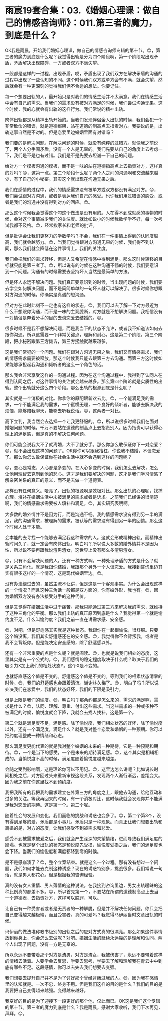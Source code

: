 # 雨宸19套合集：03.《婚姻心理课：做自己的情感咨询师》：011.第三者的魔力，到底是什么？

OK我是雨晨，开始我们婚姻心理课，做自己的情感咨询师专辑的第十节。😊，第三者的魔力到底是什么呢？我觉得出轨是分为四个阶段啊，第一个阶段呢出现矛盾，矛盾解决出现障碍，一方或者双方不满失望。

一般都是这样的一过程，出现矛盾，哎，矛盾出现了我们双方在解决矛盾的沟通的过程中出现了一些认知的不同。这个时候我们双方或单方会有不满，就会失望，然后就会有一种更深刻的觉得我们俩不合适的想法。你要记住。

每一个想要出轨的人，最开始只是对我们的情感生活并不太满意。我们在情感生活中会有自己的需求。当我们的需求没有被对方满足的时候，我们尝试沟通无果。这个时候，我的心就会有出轨的这样行为。我们常说的精神出轨。

肉体出轨都是从精神出轨开始的。当我们发现伴侣金人出轨的时候，我们会犯一个非常致命的错误，就是道德绑架，站在道德的制高点去指责对方。我要说的是，出轨这事自然是不对的。但是恋爱里边婚姻里面有对错吗？

我们要的是解决问题。在解决问题的时候，就没有纯粹的过错方。就像我之前说了，两个人分手闹矛盾，没有一个人是无辜的。我们先要从自己的角度上去考虑一下，我们是不是也有过错。我们是不是先要去坦诚一下自己的问题。

给对方一个模板沟通的模板，而不是一味的站在道德指高点上去指责对方，这样真的对吗？😊，这第一点。第二个阶段什么呢？两个人之间的沟通啊和交流越来越少，有了自己的小秘密。其实这个就出现在沟通无果之后。

我们在感情的过程中，我们的情感需求没有被单方或双方都没有满足对方。😊，我们尝试跟对方沟通，或者是表达我们自己的感受。也许我们用过错误的感受，或者是我们的沟通并没有得到对方的回应。😊。

那么这个时候我会觉得这个勾这个做法是没有用的。人在得不到成就感的事物的时候，会对这个事情减少我们的关注度。就比如说小的时候我数学学不好，每一次考试我都不及格。😊，经常挨家长和老师的批评。

但是批评会让我们更努力的学数学吗？不会，我们在一件事情上得到的认同度越高，我们就会越努力。😊，当我们觉得跟对方沟通无果的时候，我们得不到认同，那么我们就会降低在这件事情上。我们的关注度。

我们会把我们的需求转移，但是人又希望在情感中得到满足。那么这时候转移的目标就只能是第三者了。😊，所以说有的时候在这种沟通不畅的时候，我们要意识到一个问题。沟通有的时候需要去坚持坏人当然是最简单的方法。

但是坏人永远不解决问题。我们真正要意识到的时候，当出现问题的时候，我们要去学会如何解决问题，而不是简简单单的一句坏人就可以解决了。很多时候你想跟对方沟通的时候，你确实是真诚的想沟通。

但对方在此时此刻不一定也有这样的状态。😊，我们可以去了解一下对方最近为什么不想跟你沟通，而不是一味的主观臆断，对方就是不想解决问题。我相信没有一对情侣是奔着分手的目的去谈恋爱去结婚的。😊。

很多时候不是我不想解决问题，而是我当下的状态不允许，或者我不知道该如何去跟你沟通。所以这需要一个非常关键点，理解和耐心。这是第二个阶段。第三个阶段，把小秘密跟第三方倾诉，第三方接触就越来越多。

这是我们常犯的一个问题。我们在跟对方沟通无果之后，我们又有情感需求，我们的情感需求需要被释放。那这个时候我只能去跟第三方去沟通。而第三方这时候如果能够承担起我沟通和倾听者的这么一个角色的话。

那么我会非常享受这样的一沟通过程。因为在这个沟通过程中，我得到了认同人在得到认同之后，对这件事情的关注就会越来越多。那么第四个阶论就是实质性的出轨。整个出轨就分这么四个阶段。那么出轨的根源到底是什么呢？

其实就是一个消极的对比。你拿你的原配跟新欢去比。😊，一个能满足我的需求，一个不能满足我的需求，一个蛮横无理，一个良好的倾听者，能够去解决我的烦恼，能够陪我聊天，能够去听我说话。😊，这两者一对比。

高下立判，我当然会去选择一个让我更舒服的。😊，所以说很多时候我们在面对婚姻问题的时候，千万不要站在道德的制高点上去指责别人。因为指责可以获得心理上的满足感，但是真的不解决任何问题。

你们可能会说我大不了就离婚，大不了就分手。那么你怎么敢保证你下一对恋爱？😊，就不会出现这样的问题了。OK你你可以跟我抬杠，你说我不结婚，不谈恋爱了。那么你怎么敢保证你在社会生活中就不会遇到这样的问题呢？

😊，变心是常态，人心都是多变的。在人心多变的时候，我们怎么去解决，怎么让他用理智去克制到他的悲心。这才是我们要解决的问题，这才是我们学习情感了解亲密关系的真正的意义，而不是去做一个道德表。

那样没有任何意义。唔亮了。出轨的根源啊是效极对比。那么出轨的心理呢，找捕心理。填补在婚姻生活中未被满足的需求或者是诉求。之前我们已经讲的很清楚啊，我们的情感需求需要被人填补和满足。😊，其实研究表明啊。

大多数的婚外情并不是因为行，而是沟通不畅。我的情感需求没有得到另一半的满足，我的沟通需求，被理解的需求，被认等的需求没有得到另一半的回馈。那么这个时候人处于本能。

会本能的去寻找一个能够去满足我这种需求的人。这就会形成精神出轨，而精神出轨时间久了，就一定会有肉体出轨。明白吗？所以说大多数的婚外情并不是因为性，所以说不要再跟我说渣男渣女，这世界上没有那么多渣男渣女。

😊，只有不会解决问题的人。还有一种方式啊。一种处理矛盾的方式是什么？就是关系三角化。就是我跟你结婚，我跟那个另外一个人谈恋爱。我接到咨询里边其实有很多这样的一个情况，这是现代婚姻里边。😊。

没有办法绕过去的，虽然主流不让讲，但是这是一个客观事实。为什么会出现这样的一个情况？而且这种三角话一般都是双方面的，你有婚外形，我也有。😊，因为婚姻双方没有办法接受分手的这种代价。

但是又觉得在婚姻生活中过于痛苦。那我只能通过第三方来解决我的需求，就维持了这种三角化的平衡。那么我们出轨的真正原因到底是什么？我觉得第一个就是愉约度不足。什么叫愉约度？我们之前一直在讲需求感、安全感。

😊，对吧，但是舒适感其实就是这种状态。我跟你在一起很愉悦，很舒服。只要这个婚没离，我们其实舒适感还在的安全感。😊，我觉得你不会背叛我，或者是我不会背叛你。但是能决定安全感的，除了舒适感以外。

还有一个非常重要的点是什么呢？就是阅读。😊，也就是说我们相处的态度，这里其实是有一个公式的。😊，我们感情的稳定程度取决于什么呢？取决于我们的吸引力X加上我们的相处状态Y。这个X是不变的。

也就舒直感这个值是不变的。舒适感这个值是不变的。等到我们的相素状态清零的时候。😊，我们的舒适感也会跟着清流。谢谢林久梅了。😊，明白了吗？所以说处决我们在恋爱中，我们的状态好坏，我们的下限是吸引力。

但是上限是我们的愉度。😊，明白吗？那余约都是怎么来的，需求的满足啊，需求是什么？😊，认同、理解、尊重、付出这些需求。当这些需求的一种或多种不被满足的时候，愉悦度就会下降，我就会去找人找补。这是第一个。

第二个就是满足度不足，满足感。除了愉悦度，我们相处状态的好坏，除了愉悦度以外，还有一个满足度，满足什么？就是我对整个恋爱和婚姻的一种预期。你可以把约度理整成一种情绪和心态。

那么满足度更能代表的就是我对整个婚姻的未来的一种期待，它是一种预期和期待。😊，一个是当下的感受，一个是未来的期待满足感。😊，这个其实是相辅相成的。当愉悦度不高的时候，满足度随着愉悦度越来越差。

会随之受到影响啊，这是理论你可以不用记。😊，这里边怎么讲呢？比如说长时间相处之后，对方回过头来重新审视这段关系，发现两个人渐行渐远，差距变大。因为我之前在你这里找不到预约度。

我把我所有的我把我的需求建立在外第三方的角度之上，跟他去沟通，给他互动和过多的关注。等我再回来的时候，有一个消极对比，这时候我就会发现你并不能满足我对恋爱的期待。这是第一个。第二个呢。

随着社会的发展和变化，我们面临的挑战和诱惑也变多了。😊，第二个第3个，没有得到足够的爱，矛盾都是小事儿。矛盾只是一种现象。而真正让我们想要出轨和离婚的是，对方的态度，让我们感受不到被需求和悲爱。

感受不到被需求被爱之后，我们就会产生深深的失望情绪，进而导致我们满足度的崩塌。也就是整个出轨的状态是预悦度先受损，愉悦度受损之后，我们的满足度也会下降。当我们的愉悦度和满度都降到零的时候。

是不是感崩溃了？😊，整个立案结束。就是这么一个过程。那有没有想过一个问题，我们如何才能去克制这种诱惑？现在的诱惑特别多，挑战很多。我们常说一句话，就是男人都花心。但是根据我的咨询经验。

真的没有女人重情、男人薄情的这种说法。在我接到咨询里边，男女出轨暧昧的这种比例真的都差不多。😊，所以首先第一个，不要站在所谓的道德制高点上去当一个道德表，去指责对方，这样可以脱罪，可以。

让自己有一种受害者或者是无责者的一种解脱，但是并不解决任何问题。你只会把自己变得越来越极端，而且受害者。真的可爱吗？我觉得马伊丽当时文章出轨的时候。

玛伊丽的做法堪称教书级别的出轨之后的应对方式真的很漂亮。那么如果这件事情放到你身上，你会怎么去做呢？对吧。婚姻生活的延续永远靠的是理解和认同。两个人出现了问题，没有一方是无辜的。

所以永远不要带着那个对方是渣男，对方是渣女，我被伤害了，永远不要带着这样的情绪去活着。人要学会去反思，学要去思考，学要去了解和理解我在青云中中到底有哪些不足。这段感情，你可以去失去我们想要去变强。

我们想要去提升自己并不是为了讨好那个曾经背叛过我的人。😊，因为我在感情里的认知就是。一次不忠，终身不用。但是我们这样的目的是什么？我们的目的是我要把自己变得越来越强。变得越来越好。

我变好的目的是为了迎接下一段更好的那个他，仅此而已。OK这是我们这个专辑的第十节。第三者的魔力到底是什么？我是雨晨，感谢大家收听，我们下次再见，拜拜。😊。

